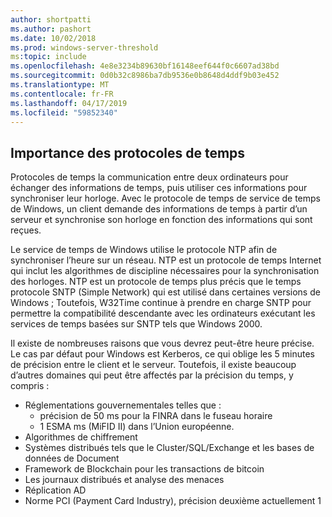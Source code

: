 ```yaml
---
author: shortpatti
ms.author: pashort
ms.date: 10/02/2018
ms.prod: windows-server-threshold
ms:topic: include
ms.openlocfilehash: 4e8e3234b89630bf16148eef644f0c6607ad38bd
ms.sourcegitcommit: 0d0b32c8986ba7db9536e0b8648d4ddf9b03e452
ms.translationtype: MT
ms.contentlocale: fr-FR
ms.lasthandoff: 04/17/2019
ms.locfileid: "59852340"
---
```

## <a name="importance-of-time-protocols"></a>Importance des protocoles de temps
Protocoles de temps la communication entre deux ordinateurs pour échanger des informations de temps, puis utiliser ces informations pour synchroniser leur horloge. Avec le protocole de temps de service de temps de Windows, un client demande des informations de temps à partir d’un serveur et synchronise son horloge en fonction des informations qui sont reçues.
  
Le service de temps de Windows utilise le protocole NTP afin de synchroniser l’heure sur un réseau. NTP est un protocole de temps Internet qui inclut les algorithmes de discipline nécessaires pour la synchronisation des horloges. NTP est un protocole de temps plus précis que le temps protocole SNTP (Simple Network) qui est utilisé dans certaines versions de Windows ; Toutefois, W32Time continue à prendre en charge SNTP pour permettre la compatibilité descendante avec les ordinateurs exécutant les services de temps basées sur SNTP tels que Windows 2000.

Il existe de nombreuses raisons que vous devrez peut-être heure précise.  Le cas par défaut pour Windows est Kerberos, ce qui oblige les 5 minutes de précision entre le client et le serveur.  Toutefois, il existe beaucoup d’autres domaines qui peut être affectés par la précision du temps, y compris :


- Réglementations gouvernementales telles que :
    - précision de 50 ms pour la FINRA dans le fuseau horaire
    - 1 ESMA ms (MiFID II) dans l’Union européenne.
- Algorithmes de chiffrement
- Systèmes distribués tels que le Cluster/SQL/Exchange et les bases de données de Document
- Framework de Blockchain pour les transactions de bitcoin
- Les journaux distribués et analyse des menaces 
- Réplication AD
- Norme PCI (Payment Card Industry), précision deuxième actuellement 1